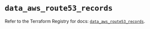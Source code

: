 # `data_aws_route53_records`

Refer to the Terraform Registry for docs: [`data_aws_route53_records`](https://registry.terraform.io/providers/hashicorp/aws/6.10.0/docs/data-sources/route53_records).
